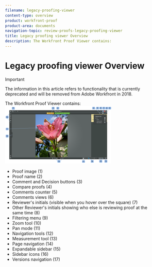 ```yaml
---
filename: legacy-proofing-viewer
content-type: overview
product: workfront-proof
product-area: documents
navigation-topic: review-proofs-legacy-proofing-viewer
title: Legacy proofing viewer Overview
description: The Workfront Proof Viewer contains:
---
```


# Legacy proofing viewer Overview

>[!IMPORTANT]
>
>The information in this article refers to functionality that is currently deprecated and will be removed from Adobe Workfront in 2018.

The Workfront Proof Viewer contains:  
![PV2-_Overview.png](assets/pv2--overview-350x189.png)

* Proof image (1)
* Proof name (2)
* Comment and Decision buttons (3)
* Compare proofs (4)
* Comments counter (5)
* Comments views (6)
* Reviewer's initials (visible when you hover over the square) (7)
* Other Reviewer's initials showing who else is reviewing proof at the same time (8)
* Filtering menu (9)
* Zoom tool (10)
* Pan mode (11)&nbsp;
* Navigation tools (12)
* Measurement tool (13)
* Page navigation (14)
* Expandable sidebar (15)
* Sidebar icons (16)
* Versions navigation (17)

